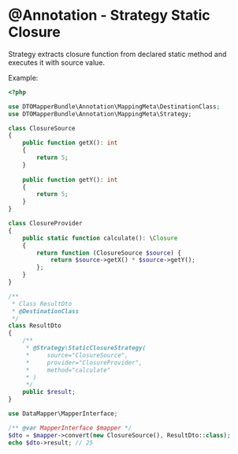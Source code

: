 
# @Annotation - Strategy Static Closure 

Strategy extracts closure function from declared static method and executes it with source value.

Example:
```php
<?php

use DTOMapperBundle\Annotation\MappingMeta\DestinationClass;
use DTOMapperBundle\Annotation\MappingMeta\Strategy;

class ClosureSource
{
    public function getX(): int
    {
        return 5;
    }
    
    public function getY(): int
    {
        return 5;
    }
}

class ClosureProvider
{
    public static function calculate(): \Closure
    {
        return function (ClosureSource $source) {
            return $source->getX() * $source->getY(); 
        };
    }
}

/**
 * Class ResultDto
 * @DestinationClass
 */
class ResultDto
{
    /**
     * @Strategy\StaticClosureStrategy(
     *     source="ClosureSource",
     *     provider="ClosureProvider",
     *     method="calculate"
     * )
     */
    public $result;
}

use DataMapper\MapperInterface;

/** @var MapperInterface $mapper */
$dto = $mapper->convert(new ClosureSource(), ResultDto::class);
echo $dto->result; // 25

```